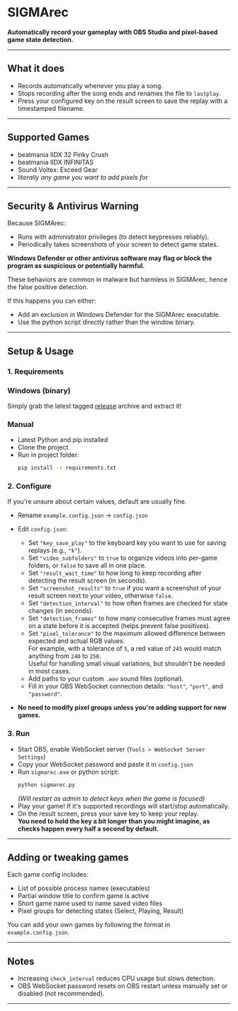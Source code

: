 # SIGMArec

**Automatically record your gameplay with OBS Studio and pixel-based game state detection.**

---

## What it does

- Records automatically whenever you play a song.
- Stops recording after the song ends and renames the file to `lastplay`.
- Press your configured key on the result screen to save the replay with a timestamped filename.

---

## Supported Games

- beatmania IIDX 32 Pinky Crush  
- beatmania IIDX INFINITAS  
- Sound Voltex: Exceed Gear
- *literally any game you want to add pixels for*

---

## Security & Antivirus Warning

Because SIGMArec:

- Runs with administrator privileges (to detect keypresses reliably).   
- Periodically takes screenshots of your screen to detect game states.

**Windows Defender or other antivirus software may flag or block the program as suspicious or potentially harmful.**

These behaviors are common in malware but harmless in SIGMArec, hence the false positive detection.

If this happens you can either:

- Add an exclusion in Windows Defender for the SIGMArec executable.
- Use the python script directly rather than the window binary.

---

## Setup & Usage

### 1. Requirements

### Windows (binary)

Simply grab the latest tagged [release](https://github.com/NotAkitake/SIGMArec/releases/) archive and extract it!

### Manual

- Latest Python and pip installed  
- Clone the project
- Run in project folder:  
  ```bash
  pip install -r requirements.txt
  ```

### 2. Configure

If you're unsure about certain values, default are usually fine.

- Rename `example.config.json` → `config.json`  
- Edit `config.json`:  
  - Set `"key_save_play"` to the keyboard key you want to use for saving replays (e.g., `"k"`).  
  - Set `"video_subfolders"` to `true` to organize videos into per-game folders, or `false` to save all in one place.  
  - Set `"result_wait_time"` to how long to keep recording after detecting the result screen (in seconds).  
  - Set `"screenshot_results"` to `true` if you want a screenshot of your result screen next to your video, otherwise `false`.
  - Set `"detection_interval"` to how often frames are checked for state changes (in seconds).  
  - Set `"detection_frames"` to how many consecutive frames must agree on a state before it is accepted (helps prevent false positives).  
  - Set `"pixel_tolerance"` to the maximum allowed difference between expected and actual RGB values.  
    For example, with a tolerance of `5`, a red value of `245` would match anything from `240` to `250`.  
    Useful for handling small visual variations, but shouldn't be needed in most cases.  
  - Add paths to your custom `.wav` sound files (optional).  
  - Fill in your OBS WebSocket connection details: `"host"`, `"port"`, and `"password"`.  

- **No need to modify pixel groups unless you're adding support for new games.**

### 3. Run

- Start OBS, enable WebSocket server (`Tools > WebSocket Server Settings`)  
- Copy your WebSocket password and paste it in `config.json`  
- Run `sigmarec.exe` or python script:  
  ```bash
  python sigmarec.py
  ```  
  *(Will restart as admin to detect keys when the game is focused)*  
- Play your game! If it's supported recordings will start/stop automatically.  
- On the result screen, press your save key to keep your replay.  
**You need to hold the key a bit longer than you might imagine, as checks happen every half a second by default.**

---

## Adding or tweaking games

Each game config includes:

- List of possible process names (executables)  
- Partial window title to confirm game is active  
- Short game name used to name saved video files
- Pixel groups for detecting states (Select, Playing, Result)

You can add your own games by following the format in `example.config.json`.

---

## Notes

- Increasing `check_interval` reduces CPU usage but slows detection.  
- OBS WebSocket password resets on OBS restart unless manually set or disabled (not recommended).  

---